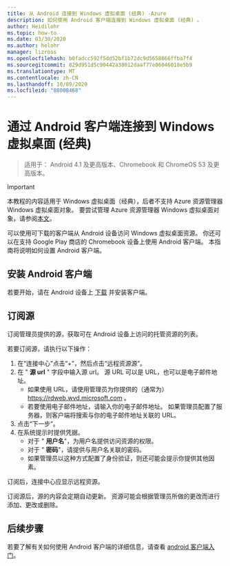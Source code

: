 ```yaml
---
title: 从 Android 连接到 Windows 虚拟桌面 (经典) -Azure
description: 如何使用 Android 客户端连接到 Windows 虚拟桌面 (经典) 。
author: Heidilohr
ms.topic: how-to
ms.date: 03/30/2020
ms.author: helohr
manager: lizross
ms.openlocfilehash: b0fadcc592f5dd52bf1b72dc9d5658866ffba7f4
ms.sourcegitcommit: 829d951d5c90442a38012daaf77e86046018e5b9
ms.translationtype: MT
ms.contentlocale: zh-CN
ms.lasthandoff: 10/09/2020
ms.locfileid: "88008468"
---
```

# <a name="connect-to-windows-virtual-desktop-classic-with-the-android-client"></a>通过 Android 客户端连接到 Windows 虚拟桌面 (经典) 

> 适用于： Android 4.1 及更高版本、Chromebook 和 ChromeOS 53 及更高版本。

>[!IMPORTANT]
>本教程的内容适用于 Windows 虚拟桌面（经典），后者不支持 Azure 资源管理器 Windows 虚拟桌面对象。 要尝试管理 Azure 资源管理器 Windows 虚拟桌面对象，请参阅[本文](../connect-android.md)。

可以使用可下载的客户端从 Android 设备访问 Windows 虚拟桌面资源。 你还可以在支持 Google Play 商店的 Chromebook 设备上使用 Android 客户端。 本指南将说明如何设置 Android 客户端。

## <a name="install-the-android-client"></a>安装 Android 客户端

若要开始，请在 Android 设备上 [下载](https://play.google.com/store/apps/details?id=com.microsoft.rdc.androidx) 并安装客户端。

## <a name="subscribe-to-a-feed"></a>订阅源

订阅管理员提供的源，获取可在 Android 设备上访问的托管资源的列表。

若要订阅源，请执行以下操作：

1. 在“连接中心”点击“+”，然后点击“远程资源源”。
2. 在 " **源 url** " 字段中输入源 url。 源 URL 可以是 URL，也可以是电子邮件地址。
   - 如果使用 URL，请使用管理员为你提供的（通常为） <https://rdweb.wvd.microsoft.com> 。
   - 若要使用电子邮件地址，请输入你的电子邮件地址。 如果管理员配置了服务器，则客户端将搜索与你的电子邮件地址关联的 URL。
3. 点击“下一步”。
4. 在系统提示时提供凭据。
   - 对于 " **用户名**"，为用户名提供访问资源的权限。
   - 对于 " **密码**"，请提供与用户名关联的密码。
   - 如果管理员以这种方式配置了身份验证，则还可能会提示你提供其他因素。

订阅后，连接中心应显示远程资源。

订阅源后，源的内容会定期自动更新。 资源可能会根据管理员所做的更改而进行添加、更改或删除。

## <a name="next-steps"></a>后续步骤

若要了解有关如何使用 Android 客户端的详细信息，请查看 [android 客户端入门](/windows-server/remote/remote-desktop-services/clients/remote-desktop-android/)。